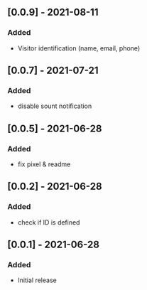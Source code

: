 ## [0.0.9] - 2021-08-11
### Added
- Visitor identification (name, email, phone)

## [0.0.7] - 2021-07-21
### Added
- disable sount notification

## [0.0.5] - 2021-06-28
### Added
- fix pixel & readme


## [0.0.2] - 2021-06-28
### Added
- check if ID is defined


## [0.0.1] - 2021-06-28
### Added
- Initial release
